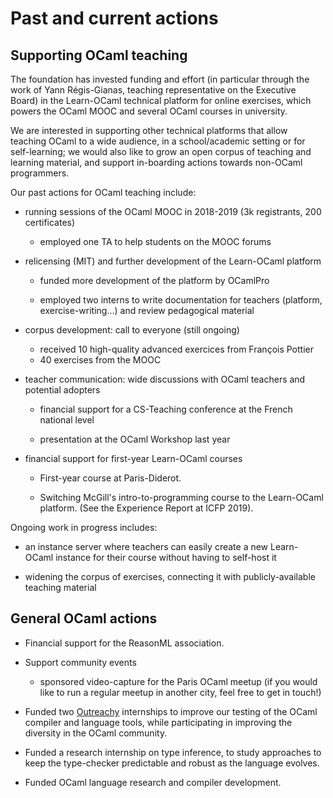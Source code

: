# Past and current actions

## Supporting OCaml teaching

The foundation has invested funding and effort (in particular through
the work of Yann Régis-Gianas, teaching representative on the
Executive Board) in the Learn-OCaml technical platform for online
exercises, which powers the OCaml MOOC and several OCaml courses in
university.

We are interested in supporting other technical platforms that allow
teaching OCaml to a wide audience, in a school/academic setting or for
self-learning; we would also like to grow an open corpus of teaching
and learning material, and support in-boarding actions towards
non-OCaml programmers.

Our past actions for OCaml teaching include:

- running sessions of the OCaml MOOC in 2018-2019
  (3k registrants, 200 certificates)

  + employed one TA to help students on the MOOC forums

- relicensing (MIT) and further development of the Learn-OCaml platform

  + funded more development of the platform by OCamlPro

  + employed two interns to write documentation for teachers
  (platform, exercise-writing...) and review pedagogical material

- corpus development: call to everyone (still ongoing)

  + received 10 high-quality advanced exercices from François Pottier
  + 40 exercises from the MOOC

- teacher communication: wide discussions with OCaml teachers and
  potential adopters

  + financial support for a CS-Teaching conference at the French
    national level

  + presentation at the OCaml Workshop last year

- financial support for first-year Learn-OCaml courses

  + First-year course at Paris-Diderot.

  + Switching McGill's intro-to-programming course to the Learn-OCaml
    platform. (See the Experience Report at ICFP 2019).


Ongoing work in progress includes:

- an instance server where teachers can easily create a new
  Learn-OCaml instance for their course without having to self-host it

- widening the corpus of exercises, connecting it with
  publicly-available teaching material


## General OCaml actions

- Financial support for the ReasonML association.

- Support community events

  + sponsored video-capture for the Paris OCaml meetup
    (if you would like to run a regular meetup in another
     city, feel free to get in touch!)

- Funded two [Outreachy](https://www.outreachy.org/) internships to
  improve our testing of the OCaml compiler and language tools,
  while participating in improving the diversity in the OCaml community.

- Funded a research internship on type inference, to study approaches to
  keep the type-checker predictable and robust as the language evolves.

- Funded OCaml language research and compiler development.
